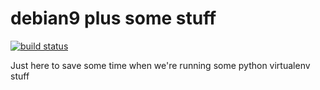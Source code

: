 # debian9 plus some stuff

[![build status](https://drone.packetfield.com/api/badges/packetfield/image-debian9-virtualenv/status.svg)](https://drone.packetfield.com/packetfield/image-debian9-virtualenv)

Just here to save some time when we're running some python virtualenv stuff
